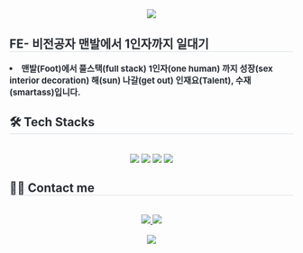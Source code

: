 <div align= "center">
    <img src="https://capsule-render.vercel.app/api?type=waving&color=gradient&height=180&text=-Welcome%20to%20my%20Github-&animation=twinkling&fontColor=000000&fontSize=60" />
    </div>
    <div style="text-align: left;"> 
    <h2 style="border-bottom: 1px solid #d8dee4; color: #282d33;"> FE- 비전공자 맨발에서 1인자까지 일대기 </h2>  
    <div style="font-weight: 700; font-size: 15px; text-align: left; color: #282d33;"> <li>맨발(Foot)에서 풀스택(full stack) 1인자(one human) 까지 성장(sex interior decoration) 해(sun) 나갈(get out) 인재요(Talent), 수재(smartass)입니다.  </div> 
    </div>
    <div style="text-align: left;">
    <h2 style="border-bottom: 1px solid #d8dee4; color: #282d33;"> 🛠️ Tech Stacks </h2> <br> 
    <div  align= "center"> <img src="https://img.shields.io/badge/Git-F05032?style=for-the-badge&logo=Git&logoColor=white">
          <img src="https://img.shields.io/badge/Github-181717?style=for-the-badge&logo=Github&logoColor=white">
          <img src="https://img.shields.io/badge/Discord-5865F2?style=for-the-badge&logo=Discord&logoColor=white">
          <img src="https://img.shields.io/badge/HTML5-E34F26?style=for-the-badge&logo=HTML5&logoColor=white">
          </div>
    </div>
    <div style="text-align: left;">
    <h2 style="border-bottom: 1px solid #d8dee4; color: #282d33;"> 🧑‍💻 Contact me </h2> <br> 
    <div align= "center"> <a href=https://velog.io/@ecarus_developer/posts> <img src="https://img.shields.io/badge/Velog-20C997?style=for-the-badge&logo=Velog&logoColor=white&link=https://velog.io/@ecarus_developer/posts"> </a>
         <a href=mailto:wkswnfl@gmail.com> <img src="https://img.shields.io/badge/Gmail-EA4335?style=for-the-badge&logo=Gmail&logoColor=white&link=mailto:wkswnfl@gmail.com"> </a>
          </div>  <br> 
    <div align= "center"> <a href="https://hits.seeyoufarm.com"> <img src="https://hits.seeyoufarm.com/api/count/incr/badge.svg?url=https%3A%2F%2Fgithub.com%2FEcrua5%2F&count_bg=%23000000&title_bg=%23000000&icon=github.svg&icon_color=%23FFFFFF&title=GitHub&edge_flat=false"/></a>


    
